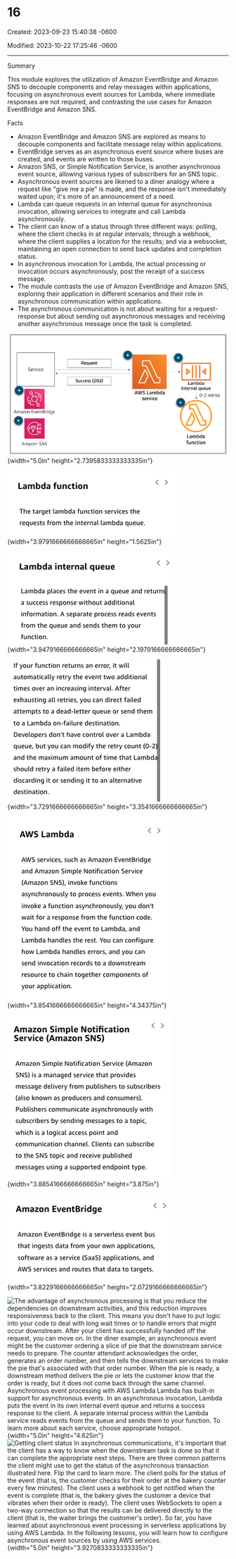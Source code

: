 # 16

Created: 2023-09-23 15:40:38 -0600

Modified: 2023-10-22 17:25:46 -0600

---

Summary

This module explores the utilization of Amazon EventBridge and Amazon SNS to decouple components and relay messages within applications, focusing on asynchronous event sources for Lambda, where immediate responses are not required, and contrasting the use cases for Amazon EventBridge and Amazon SNS.

Facts

- Amazon EventBridge and Amazon SNS are explored as means to decouple components and facilitate message relay within applications.
- EventBridge serves as an asynchronous event source where buses are created, and events are written to those buses.
- Amazon SNS, or Simple Notification Service, is another asynchronous event source, allowing various types of subscribers for an SNS topic.
- Asynchronous event sources are likened to a diner analogy where a request like "give me a pie" is made, and the response isn't immediately waited upon; it's more of an announcement of a need.
- Lambda can queue requests in an internal queue for asynchronous invocation, allowing services to integrate and call Lambda asynchronously.
- The client can know of a status through three different ways: polling, where the client checks in at regular intervals; through a webhook, where the client supplies a location for the results; and via a websocket, maintaining an open connection to send back updates and completion status.
- In asynchronous invocation for Lambda, the actual processing or invocation occurs asynchronously, post the receipt of a success message.
- The module contrasts the use of Amazon EventBridge and Amazon SNS, exploring their application in different scenarios and their role in asynchronous communication within applications.
- The asynchronous communication is not about waiting for a request-response but about sending out asynchronous messages and receiving another asynchronous message once the task is completed.



![e Service Amazon EventBridge Amazon SNS Request Success (202) AWS Lambda service o Lambda internal queue 0-2 retries Lam bda function ](../../../media/AWS-Developing-Serverless-Solutions-on-AWS-Module-5-16-image1.png){width="5.0in" height="2.7395833333333335in"}



![Lambda function The target lambda function services the requests from the internal lambda queue. ](../../../media/AWS-Developing-Serverless-Solutions-on-AWS-Module-5-16-image2.png){width="3.9791666666666665in" height="1.5625in"}



![Lambda internal queue Lambda places the event in a queue and return a success response without additional information. A separate process reads events from the queue and sends them to your function. ](../../../media/AWS-Developing-Serverless-Solutions-on-AWS-Module-5-16-image3.png){width="3.9479166666666665in" height="2.1979166666666665in"}



![If your function returns an error, it will automatically retry the event two additional times over an increasing interval. After exhausting all retries, you can direct failed attempts to a dead-letter queue or send them to a Lambda on-failure destination. Developers don't have control over a Lambda queue, but you can modify the retry count (0-2 and the maximum amount of time that Lambd should retry a failed item before either discarding it or sending it to an alternative destination. ](../../../media/AWS-Developing-Serverless-Solutions-on-AWS-Module-5-16-image4.png){width="3.7291666666666665in" height="3.3541666666666665in"}



![AWS Lambda AWS services, such as Amazon EventBridge and Amazon Simple Notification Service (Amazon SNS), invoke functions asynchronously to process events. When you invoke a function asynchronously, you don't wait for a response from the function code. You hand off the event to Lambda, and Lambda handles the rest. You can configure how Lambda handles errors, and you can send invocation records to a downstream resource to chain together components of your application. ](../../../media/AWS-Developing-Serverless-Solutions-on-AWS-Module-5-16-image5.png){width="3.8541666666666665in" height="4.34375in"}



![Amazon Simple Notification Service (Amazon SNS) Amazon Simple Notification Service (Amazon SNS) is a managed service that provides message delivery from publishers to subscribers (also known as producers and consumers). Publishers communicate asynchronously with subscribers by sending messages to a topic, which is a logical access point and communication channel. Clients can subscribe to the SNS topic and receive published messages using a supported endpoint type. ](../../../media/AWS-Developing-Serverless-Solutions-on-AWS-Module-5-16-image6.png){width="3.8854166666666665in" height="3.875in"}



![Amazon EventBridge Amazon EventBridge is a serverless event bus that ingests data from your own applications, software as a service (SaaS) applications, and AWS services and routes that data to targets. ](../../../media/AWS-Developing-Serverless-Solutions-on-AWS-Module-5-16-image7.png){width="3.8229166666666665in" height="2.0729166666666665in"}





![The advantage of asynchronous processing is that you reduce the dependencies on downstream activities, and this reduction improves responsiveness back to the client. This means you don't have to put logic into your code to deal with long wait times or to handle errors that might occur downstream. After your client has successfully handed off the request, you can move on. In the diner example, an asynchronous event might be the customer ordering a slice of pie that the downstream service needs to prepare. The counter attendant acknowledges the order, generates an order number, and then tells the downstream services to make the pie that's associated with that order number. When the pie is ready, a downstream method delivers the pie or lets the customer know that the order is ready, but it does not come back through the same channel. Asynchronous event processing with AWS Lambda Lambda has built-in support for asynchronous events. In an asynchronous invocation, Lambda puts the event in its own internal event queue and returns a success response to the client. A separate internal process within the Lambda service reads events from the queue and sends them to your function. To learn more about each service, choose appropriate hotspot. ](../../../media/AWS-Developing-Serverless-Solutions-on-AWS-Module-5-16-image8.png){width="5.0in" height="4.625in"}![Getting client status In asynchronous communications, it's important that the client has a way to know when the downstream task is done so that it can complete the appropriate next steps. There are three common patterns the client might use to get the status of the asynchronous transaction illustrated here. Flip the card to learn more. The client polls for the status of the event (that is, the customer checks for their order at the bakery counter every few minutes). The client uses a webhook to get notified when the event is complete (that is, the bakery gives the customer a device that vibrates when their order is ready). The client uses WebSockets to open a two-way connection so that the results can be delivered directly to the client (that is, the waiter brings the customer's order). So far, you have learned about asynchronous event processing in serverless applications by using AWS Lambda. In the following lessons, you will learn how to configure asynchronous event sources by using AWS services. ](../../../media/AWS-Developing-Serverless-Solutions-on-AWS-Module-5-16-image9.png){width="5.0in" height="3.9270833333333335in"}









